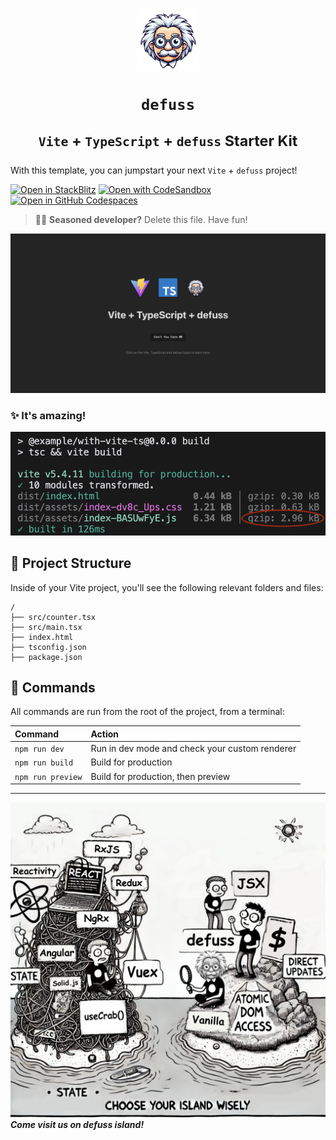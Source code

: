 <h1 align="center">

<img src="public/defuss_mascott.png" width="100px" />

`defuss`

<sup align="center">

`Vite` + `TypeScript` + `defuss` Starter Kit

</sup>

</h1>

With this template, you can jumpstart your next `Vite` + `defuss` project!

[![Open in StackBlitz](https://developer.stackblitz.com/img/open_in_stackblitz.svg)](https://stackblitz.com/github/kyr0/defuss/tree/main/examples/with-vite-ts)
[![Open with CodeSandbox](https://assets.codesandbox.io/github/button-edit-lime.svg)](https://codesandbox.io/p/sandbox/github/kyr0/defuss/tree/main/examples/with-vite-ts)
[![Open in GitHub Codespaces](https://github.com/codespaces/badge.svg)](https://codespaces.new/kyr0/defuss?devcontainer_path=.devcontainer/with-vite-ts/devcontainer.json)

> 👩‍💻 **Seasoned developer?** Delete this file. Have fun!

![just-the-basics](public/preview.png)

### ✨ It's amazing!
![tiny](public/build_result.png)

## 🚀 Project Structure

Inside of your Vite project, you'll see the following relevant folders and files:

```text
/
├── src/counter.tsx
├── src/main.tsx
├── index.html
├── tsconfig.json
├── package.json
```

## 🧞 Commands

All commands are run from the root of the project, from a terminal:

| Command       | Action                                                                                                                                                                                                                           |
| :------------ | :------------------------------------------------------------------------------------------------------------------------------------------------------------------------------------------------------------------------------- |
| `npm run dev`    | Run in dev mode and check your custom renderer                                                    |
| `npm run build` | Build for production  |
| `npm run preview` | Build for production, then preview |

---

<img src="public/defuss_comic.png" />

<caption><i><b>Come visit us on defuss island!</b></i></caption>